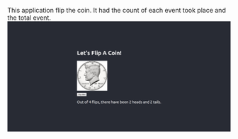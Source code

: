 This application flip the coin.
It had the count of each event took place and the total event.
![](coin1.png)
